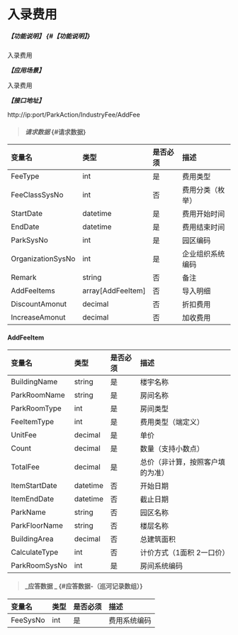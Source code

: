 # 入录费用

##### _【功能说明】_ {#【功能说明】}

入录费用

_**【应用场景】**_

入录费用

_**【接口地址】**_

http://ip:port/ParkAction/IndustryFee/AddFee

> #### _请求数据_ {#请求数据}

| 变量名 | 类型 | 是否必须 | 描述 |
| :--- | :--- | :--- | :--- |
| FeeType | int | 是 | 费用类型 |
| FeeClassSysNo | int | 否 | 费用分类（枚举） |
| StartDate| datetime | 是 | 费用开始时间 |
| EndDate | datetime | 是 | 费用结束时间 |
| ParkSysNo| int | 是 | 园区编码|
| OrganizationSysNo | int | 是 | 企业组织系统编码 |
| Remark | string| 否 | 备注|
| AddFeeItems | array[AddFeeItem] | 否 | 导入明细|
| DiscountAmonut| decimal | 否 |折扣费用|
| IncreaseAmonut| decimal | 否 |加收费用|



 #### AddFeeItem

| 变量名 | 类型 | 是否必须 | 描述 |
| :--- | :--- | :--- | :--- |
| BuildingName | string | 是  | 楼宇名称 |
| ParkRoomName| string | 是  | 房间名称|
|ParkRoomType | int | 是 |房间类型|
| FeeItemType| int | 是  |费用类型（端定义）|
| UnitFee| decimal | 是  |单价|
| Count| decimal | 是  |数量（支持小数点）|
| TotalFee| decimal | 是  |总价（非计算，按照客户填的为准）|
| ItemStartDate| datetime | 否 |开始日期|
| ItemEndDate| datetime | 否 |截止日期|
| ParkName | string | 否 | 园区名称 |
| ParkFloorName | string | 否 | 楼层名称 |
| BuildingArea| decimal | 否 |总建筑面积|
| CalculateType| int | 否 |计价方式（1面积 2一口价） |
| ParkRoomSysNo | int | 是 | 房间系统编码 |




> #### _应答数据 _ {#应答数据-（巡河记录数组）}

| 变量名 | 类型 | 是否必须 | 描述 |
| :--- | :--- | :--- | :--- |
| FeeSysNo | int | 是 | 费用系统编码 |









